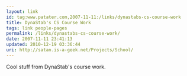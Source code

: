 ```yaml
---
layout: link
id: tag:www.patater.com,2007-11-11:/links/dynastabs-cs-course-work
title: DynaStab's CS Course Work
tags: link people-pages
permalink: /links/dynastabs-cs-course-work/
date: 2007-11-11 23:41:13
updated: 2010-12-19 03:36:44
uri: http://satan.is-a-geek.net/Projects/School/
---
```

Cool stuff from DynaStab's course work.
